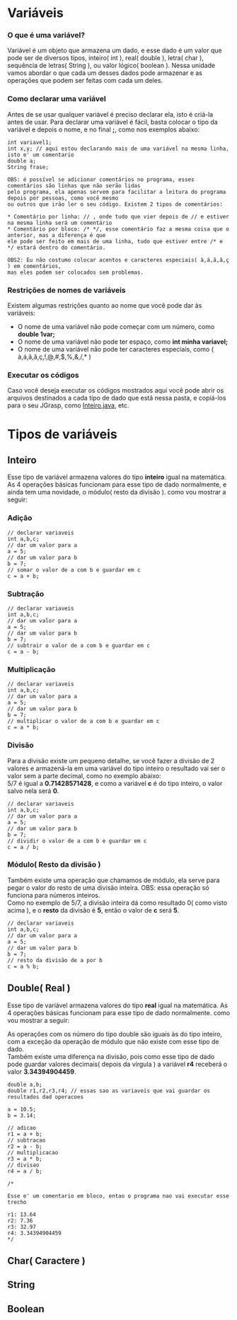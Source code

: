 # Variáveis

### O que é uma variável?

Variável é um objeto que armazena um dado, e esse dado é um valor que pode ser de diversos tipos, inteiro( int ), real( double ), letra( char ), sequência de letras( String ), ou valor lógico( boolean ). Nessa unidade vamos abordar o que cada um desses dados pode armazenar e as operações que podem ser feitas com cada um deles.

### Como declarar uma variável
Antes de se usar qualquer variável é preciso declarar ela, isto é criá-la antes de usar. Para declarar uma variável é fácil, basta colocar o tipo da variável e depois o nome, e no final **;**, como nos exemplos abaixo:

```
int variavel1;
int x,y; // aqui estou declarando mais de uma variável na mesma linha, isto e' um comentario
double a;
String frase;
```

```
OBS: é possível se adicionar comentários no programa, esses comentários são linhas que não serão lidas
pelo programa, ela apenas servem para facilitar a leitura do programa depois por pessoas, como você mesmo
ou outros que irão ler o seu código. Existem 2 tipos de comentários:

* Comentário por linha: // , onde tudo que vier depois de // e estiver na mesma linha será um comentário
* Comentário por bloco: /* */, esse comentário faz a mesma coisa que o anterior, mas a diferença é que
ele pode ser feito em mais de uma linha, tudo que estiver entre /* e */ estará dentro do comentário.

OBS2: Eu não costumo colocar acentos e caracteres especiais( à,á,ã,â,ç ) em comentários,
mas eles podem ser colocados sem problemas.
```

### Restrições de nomes de variáveis
Existem algumas restrições quanto ao nome que você pode dar às variáveis:

* O nome de uma variável não pode começar com um número, como **double 1var;**
* O nome de uma variável não pode ter espaço, como **int minha variavel;**
* O nome de uma variável não pode ter caracteres especiais, como ( à,á,ã,â,ç,!,@,#,$,%,&,/,* )

### Executar os códigos

Caso você deseja executar os códigos mostrados aqui você pode abrir os arquivos destinados a cada tipo de dado
que está nessa pasta, e copiá-los para o seu JGrasp, como [Inteiro.java](https://github.com/AlexandreVelloso/Introducao_JAVA/blob/master/Variaveis/Inteiro.java), etc.

# Tipos de variáveis

## Inteiro
Esse tipo de variável armazena valores do tipo **inteiro** igual na matemática. As 4 operações básicas funcionam para esse tipo de dado normalmente, e ainda tem uma novidade, o módulo( resto da divisão ). como vou mostrar a seguir:

### Adição

```
// declarar variaveis
int a,b,c;
// dar um valor para a
a = 5;
// dar um valor para b
b = 7;
// somar o valor de a com b e guardar em c
c = a + b;
```

### Subtração
```
// declarar variaveis
int a,b,c;
// dar um valor para a
a = 5;
// dar um valor para b
b = 7;
// subtrair o valor de a com b e guardar em c
c = a - b;
```

### Multiplicação
```
// declarar variaveis
int a,b,c;
// dar um valor para a
a = 5;
// dar um valor para b
b = 7;
// multiplicar o valor de a com b e guardar em c
c = a * b;
```

### Divisão

Para a divisão existe um pequeno detalhe, se você fazer a divisão de 2 valores e armazená-la em uma variável do tipo inteiro
o resultado vai ser o valor sem a parte decimal, como no exemplo abaixo:<br />
5/7 é igual a **0.71428571428**, e como a variável **c** é do tipo inteiro, o valor salvo nela será **0**.

```
// declarar variaveis
int a,b,c;
// dar um valor para a
a = 5;
// dar um valor para b
b = 7;
// dividir o valor de a com b e guardar em c
c = a / b;
```

### Módulo( Resto da divisão )

Também existe uma operação que chamamos de módulo, ela serve para pegar o valor do resto de uma divisão inteira. OBS: essa operação só funciona para números inteiros.<br />
Como no exemplo de 5/7, a divisão inteira dá como resultado 0( como visto acima ), e o **resto** da divisão é **5**, então o valor de **c** será **5**.

```
// declarar variaveis
int a,b,c;
// dar um valor para a
a = 5;
// dar um valor para b
b = 7;
// resto da divisão de a por b
c = a % b;
```

## Double( Real )

Esse tipo de variável armazena valores do tipo **real** igual na matemática. As 4 operações básicas funcionam para esse tipo de dado normalmente. como vou mostrar a seguir:

As operações com os número do tipo double são iguais às do tipo inteiro, com a exceção da operação de módulo que não existe com esse tipo de dado.<br />
Também existe uma diferença na divisão, pois como esse tipo de dado pode guardar valores decimais( depois da vírgula ) a variável **r4** receberá
o valor **3.34394904459**.

```
double a,b;
double r1,r2,r3,r4; // essas sao as variaveis que vai guardar os resultados dad operacoes

a = 10.5;
b = 3.14;

// adicao
r1 = a + b;
// subtracao
r2 = a - b;
// multiplicacao
r3 = a * b;
// divisao
r4 = a / b;

/*

Esse e' um comentario em bloco, entao o programa nao vai executar esse trecho

r1: 13.64
r2: 7.36
r3: 32.97
r4: 3.34394904459
*/
```

## Char( Caractere )

## String

## Boolean
